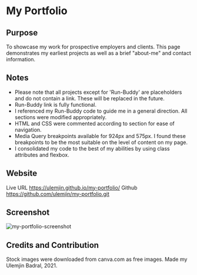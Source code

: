 # My Portfolio 

## Purpose
To showcase my work for prospective employers and clients. This page demonstrates my earliest projects as well as a brief "about-me" and contact information. 

## Notes
* Please note that all projects except for 'Run-Buddy' are placeholders and do not contain a link. These will be replaced in the future. 
* Run-Buddy link is fully functional. 
* I referenced my Run-Buddy code to guide me in a general direction. All sections were modified appropriately. 
* HTML and CSS were commented according to section for ease of navigation. 
* Media Query breakpoints available for 924px and 575px. I found these breakpoints to be the most suitable on the level of content on my page. 
* I consolidated my code to the best of my abilities by using class attributes and flexbox.

## Website
Live URL https://ulemjin.github.io/my-portfolio/ 
Github https://github.com/ulemjin/my-portfolio.git

## Screenshot
![my-portfolio-screenshot](https://user-images.githubusercontent.com/76715495/110259561-437bfe00-7f76-11eb-974d-2cf3965c4386.png)

## Credits and Contribution
Stock images were downloaded from canva.com as free images. 
Made my Ulemjin Badral, 2021. 
